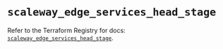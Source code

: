 # `scaleway_edge_services_head_stage`

Refer to the Terraform Registry for docs: [`scaleway_edge_services_head_stage`](https://registry.terraform.io/providers/scaleway/scaleway/2.57.0/docs/resources/edge_services_head_stage).
